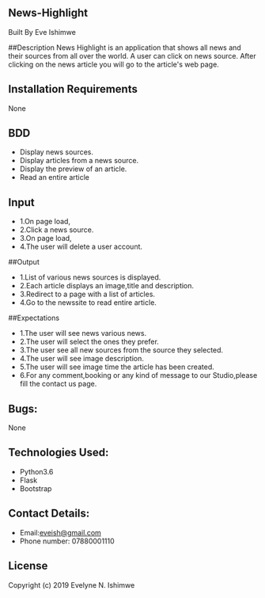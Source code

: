 ## News-Highlight
Built By Eve Ishimwe

##Description
News Highlight is an application that shows all news and their sources from all over the world. A user can click on news source. After clicking on the news article you will go to the  article's web page.

## Installation Requirements
None

## BDD
* Display news sources. 
* Display articles from a news source.
* Display the preview of an article.
* Read an entire article

## Input
* 1.On page load,
* 2.Click a news source.
* 3.On page load,
* 4.The user will delete a user account.

##Output
* 1.List of various news sources is displayed.
* 2.Each article displays an image,title and description.
* 3.Redirect to a page with a list of articles.
* 4.Go to the newssite to read entire article.

##Expectations
* 1.The user will see news various news.
* 2.The user will select the ones they prefer.
* 3.The user see all new sources from the source they selected.
* 4.The user will see image description.
* 5.The user will see  image time the article has been created.
* 6.For any comment,booking or any kind of message to our Studio,please fill the contact us page. 

## Bugs:
None

## Technologies Used:
* Python3.6
* Flask 
* Bootstrap  

## Contact Details:
* Email:eveish@gmail.com
* Phone number: 07880001110

## License
Copyright (c) 2019 Evelyne N. Ishimwe 
